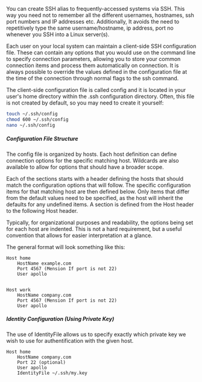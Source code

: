 You can create SSH alias to frequently-accessed systems via SSH. This way you need not to remember all the different usernames, hostnames, ssh port numbers and IP addresses etc. Additionally, It avoids the need to repetitively type the same username/hostname, ip address, port no whenever you SSH into a Linux server(s).

Each user on your local system can maintain a client-side SSH configuration file. These can contain any options that you would use on the command line to specify connection parameters, allowing you to store your common connection items and process them automatically on connection. It is always possible to override the values defined in the configuration file at the time of the connection through normal flags to the ssh command.

The client-side configuration file is called config and it is located in your user's home directory within the .ssh configuration directory. Often, this file is not created by default, so you may need to create it yourself:

```bash
touch ~/.ssh/config
chmod 600 ~/.ssh/config
nano ~/.ssh/config
```


##### Configuration File Structure

The config file is organized by hosts. Each host definition can define connection options for the specific matching host. Wildcards are also available to allow for options that should have a broader scope.

Each of the sections starts with a header defining the hosts that should match the configuration options that will follow. The specific configuration items for that matching host are then defined below. Only items that differ from the default values need to be specified, as the host will inherit the defaults for any undefined items. A section is defined from the Host header to the following Host header.

Typically, for organizational purposes and readability, the options being set for each host are indented. This is not a hard requirement, but a useful convention that allows for easier interpretation at a glance.

The general format will look something like this:

```text
Host home
    HostName example.com
    Port 4567 (Mension If port is not 22)
    User apollo


Host work
    HostName company.com
    Port 4567 (Mension If port is not 22)
    User apollo
```

##### Identity Configuration (Using Private Key)

The use of IdentityFile allows us to specify exactly which private key we wish to use for authentification with the given host.

```text
Host home
    HostName company.com
    Port 22 (optional)
    User apollo
    IdentityFile ~/.ssh/my.key
```
